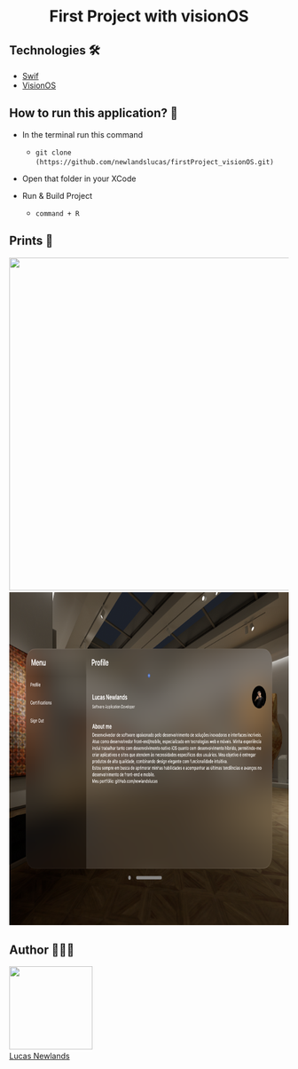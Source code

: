 <h1 align="center">First Project with visionOS</h1>

## Technologies 🛠️

- [Swif](https://www.apple.com/br/swift/)
- [VisionOS](https://www.apple.com/apple-vision-pro/)
## How to run this application? 🚀

- In the terminal run this command

  -  `git clone (https://github.com/newlandslucas/firstProject_visionOS.git)`

- Open that folder in your XCode
- Run & Build Project
   -  `command + R `

 ## Prints 📱

<img src="/MyFirstProject/p1.png/" height="600" width="750"> <img src="/MyFirstProject/p2.png/" height="600" width="750">

## Author 👨🏻‍💻

<img src="https://avatars.githubusercontent.com/u/58925749?v=4" width=150 height="150" border-radius="50"> <br> [Lucas Newlands](https://github.com/newlandslucas)
